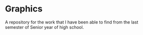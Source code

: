 # Graphics
A repository for the work that I have been able to find from the last semester of Senior year of high school.
